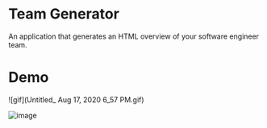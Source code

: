 # Team Generator
An application that generates an HTML overview of your software engineer team. 

# Demo
![gif](Untitled_ Aug 17, 2020 6_57 PM.gif)

![image](https://user-images.githubusercontent.com/60889888/90455956-142aa000-e0bd-11ea-8642-aa591699279c.png)